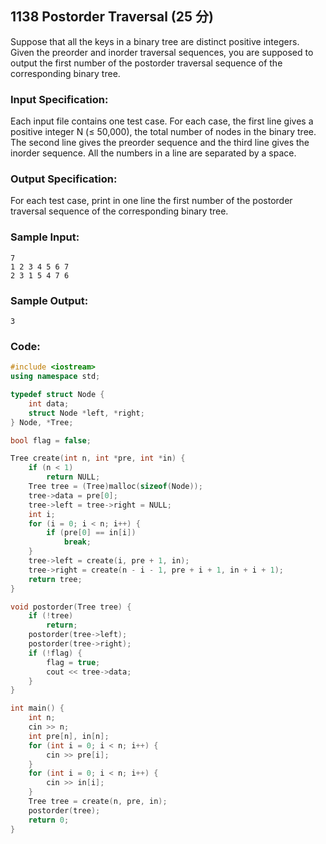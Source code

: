 ##  **1138 Postorder Traversal (25 分)** 

Suppose that all the keys in a binary tree are distinct positive integers. Given the preorder and inorder traversal sequences, you are supposed to output the first number of the postorder traversal sequence of the corresponding binary tree.

### Input Specification:

Each input file contains one test case. For each case, the first line gives a positive integer N (≤ 50,000), the total number of nodes in the binary tree. The second line gives the preorder sequence and the third line gives the inorder sequence. All the numbers in a line are separated by a space.

### Output Specification:

For each test case, print in one line the first number of the postorder traversal sequence of the corresponding binary tree.

### Sample Input:

```in
7
1 2 3 4 5 6 7
2 3 1 5 4 7 6
```

### Sample Output:

```out
3
```

### Code:

```c++
#include <iostream>
using namespace std;

typedef struct Node {
    int data;
    struct Node *left, *right;
} Node, *Tree;

bool flag = false;

Tree create(int n, int *pre, int *in) {
    if (n < 1)
        return NULL;
    Tree tree = (Tree)malloc(sizeof(Node));
    tree->data = pre[0];
    tree->left = tree->right = NULL;
    int i;
    for (i = 0; i < n; i++) {
        if (pre[0] == in[i])
            break;
    }
    tree->left = create(i, pre + 1, in);
    tree->right = create(n - i - 1, pre + i + 1, in + i + 1);
    return tree;
}

void postorder(Tree tree) {
    if (!tree)
        return;
    postorder(tree->left);
    postorder(tree->right);
    if (!flag) {
        flag = true;
        cout << tree->data;
    }
}

int main() {
    int n;
    cin >> n;
    int pre[n], in[n];
    for (int i = 0; i < n; i++) {
        cin >> pre[i];
    }
    for (int i = 0; i < n; i++) {
        cin >> in[i];
    }
    Tree tree = create(n, pre, in);
    postorder(tree);
    return 0;
}
```


